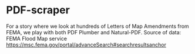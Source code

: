 # PDF-scraper
For a story where we look at hundreds of Letters of Map Amendments from FEMA, we play with both PDF Plumber and Natural-PDF.
Source of data: FEMA Flood Map service https://msc.fema.gov/portal/advanceSearch#searchresultsanchor

